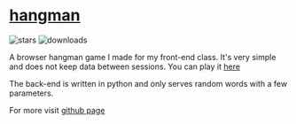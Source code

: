 # [hangman](https://github.com/OzymandiasTheGreat/hangman)

![stars](https://img.shields.io/github/stars/OzymandiasTheGreat/hangman.svg?style=social)
![downloads](https://img.shields.io/github/downloads/OzymandiasTheGreat/hangman/total.svg?style=social)

<div class="gallery"></div>

A browser hangman game I made for my front-end class.
It's very simple and does not keep data between sessions.
You can play it [here](/hangman/)

The back-end is written in python and only serves random words with a few parameters.


<div class="more">

For more visit [github page](https://github.com/OzymandiasTheGreat/hangman)

</div>
